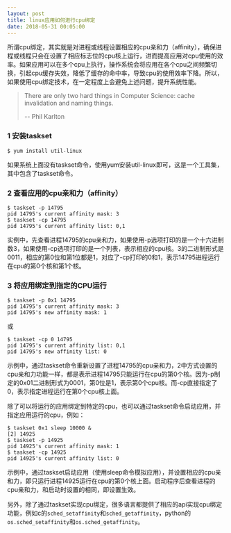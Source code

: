 ```yaml
---
layout: post
title: linux应用如何进行cpu绑定
date: 2018-05-31 00:05:00
---
```


所谓cpu绑定，其实就是对进程或线程设置相应的cpu亲和力（affinity），确保进程或线程只会在设置了相应标志位的cpu核上运行，进而提高应用对cpu使用的效率。如果应用可以在多个cpu上执行，操作系统会将应用在各个cpu之间频繁切换，引起cpu缓存失效，降低了缓存的命中率，导致cpu的使用效率下降。所以，如果使用cpu绑定技术，在一定程度上会避免上述问题，提升系统性能。

> There are only two hard things in Computer Science: cache invalidation and naming things.
> 
> -- Phil Karlton

### 1 安装taskset

```
$ yum install util-linux
```
如果系统上面没有taskset命令，使用yum安装util-linux即可，这是一个工具集，其中包含了taskset命令。

### 2 查看应用的cpu亲和力（affinity）

```
$ taskset -p 14795
pid 14795's current affinity mask: 3
$ taskset -cp 14795
pid 14795's current affinity list: 0,1
```

实例中，先查看进程14795的cpu亲和力，如果使用-p选项打印的是一个十六进制数3，如果使用-cp选项打印的是一个列表，表示相应的cpu核。3的二进制形式是0011，相应的第0位和第1位都是1，对应了-cp打印的0和1，表示14795进程运行在cpu的第0个核和第1个核。

### 3 将应用绑定到指定的CPU运行

```
$ taskset -p 0x1 14795
pid 14795's current affinity mask: 3
pid 14795's new affinity mask: 1
```

或

```
$ taskset -cp 0 14795
pid 14795's current affinity list: 0,1
pid 14795's new affinity list: 0
```

示例中，通过taskset命令重新设置了进程14795的cpu亲和力，2中方式设置的cpu亲和力功能一样，都是表示进程14795只能运行在cpu的第0个核。因为-p制定的0x01二进制形式为0001，第0位是1，表示第0个cpu核。而-cp直接指定了0，表示指定进程运行在第0个cpu核上面。

除了可以将运行的应用绑定到特定的cpu，也可以通过taskset命令启动应用，并指定应用运行的cpu，例如：

```
$ taskset 0x1 sleep 10000 &
[2] 14925
$ taskset -p 14925
pid 14925's current affinity mask: 1
$ taskset -cp 14925
pid 14925's current affinity list: 0
```

示例中，通过taskset启动应用（使用sleep命令模拟应用），并设置相应的cpu亲和力，即只运行进程14925运行在cpu的第0个核上面。启动程序后查看进程的cpu亲和力，和启动时设置的相同，即设置生效。

另外，除了通过taskset实现cpu绑定，很多语言都提供了相应的api实现cpu绑定功能，例如c的`sched_setaffinity`和`sched_getaffinity`，python的`os.sched_setaffinity`和`os.sched_getaffinity`。